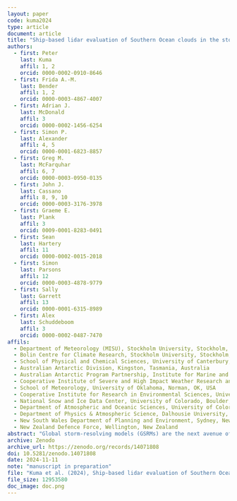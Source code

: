 ```yaml
---
layout: paper
code: kuma2024
type: article
document: article
title: "Ship-based lidar evaluation of Southern Ocean clouds in the storm-resolving general circulation model ICON and the ERA5 and MERRA-2 reanalyses"
authors:
  - first: Peter
    last: Kuma
    affil: 1, 2
    orcid: 0000-0002-0910-8646
  - first: Frida A.-M.
    last: Bender
    affil: 1, 2
    orcid: 0000-0003-4867-4007
  - first: Adrian J.
    last: McDonald
    affil: 3
    orcid: 0000-0002-1456-6254
  - first: Simon P.
    last: Alexander
    affil: 4, 5
    orcid: 0000-0001-6823-8857
  - first: Greg M.
    last: McFarquhar
    affil: 6, 7
    orcid: 0000-0003-0950-0135
  - first: John J.
    last: Cassano
    affil: 8, 9, 10
    orcid: 0000-0003-3176-3978
  - first: Graeme E.
    last: Plank
    affil: 3
    orcid: 0009-0001-8283-0491
  - first: Sean
    last: Hartery
    affil: 11
    orcid: 0000-0002-0015-2018
  - first: Simon
    last: Parsons
    affil: 12
    orcid: 0000-0003-4878-9779
  - first: Sally
    last: Garrett
    affil: 13
    orcid: 0000-0001-6315-8989
  - first: Alex
    last: Schuddeboom
    affil: 3
    orcid: 0000-0002-0487-7470
affils:
  - Department of Meteorology (MISU), Stockholm University, Stockholm, Sweden
  - Bolin Centre for Climate Research, Stockholm University, Stockholm, Sweden
  - School of Physical and Chemical Sciences, University of Canterbury, Christchurch, Aotearoa/New Zealand
  - Australian Antarctic Division, Kingston, Tasmania, Australia
  - Australian Antarctic Program Partnership, Institute for Marine and Antarctic Studies, University of Tasmania, Hobart, Tasmania, Australia
  - Cooperative Institute of Severe and High Impact Weather Research and Operations, University of Oklahoma, Norman, OK, USA
  - School of Meteorology, University of Oklahoma, Norman, OK, USA
  - Cooperative Institute for Research in Environmental Sciences, University of Colorado, Boulder, CO, USA
  - National Snow and Ice Data Center, University of Colorado, Boulder, CO, USA
  - Department of Atmospheric and Oceanic Sciences, University of Colorado, Boulder, CO, USA
  - Department of Physics & Atmospheric Science, Dalhousie University, Halifax, Canada
  - New South Wales Department of Planning and Environment, Sydney, New South Wales, Australia
  - New Zealand Defence Force, Wellington, New Zealand
abstract: "Global storm-resolving models (GSRMs) are the next avenue of climate modelling. Among them is the 5-km Icosahedral Nonhydrostatic Weather and Climate Model (ICON). The high resolution allows for parameterizations of convection and clouds to be avoided. Standard-resolution models have substantial cloud biases over the Southern Ocean (SO), affecting radiation and sea surface temperature. We evaluated SO clouds in ICON and the ERA5 and MERRA-2 reanalyses. The SO is dominated by low clouds, which cannot be observed accurately from space due to overlapping clouds, attenuation, and ground clutter. Instead, we analysed about 2400 days of lidar observations from 31 voyages and a station using a ground-based lidar simulator. ICON and the reanalyses underestimate the total cloud fraction by about 10 and 20%, respectively. ICON and ERA5 overestimate the cloud occurrence peak at about 500 m, potentially explained by their lifting condensation levels being too high. The reanalyses strongly underestimate near-surface clouds or fog. MERRA-2 tends to underestimate cloud occurrence at all heights. Less stable conditions are the most problematic for ICON and the reanalyses. In daily cloud cover, ICON and the reanalyses tend to be about 1 and 2 oktas clearer, respectively. Compared to radiosondes, potential temperature is accurate in the reanalyses, but ICON underestimates stability over the low-latitude SO and too humid in the boundary layer. MERRA-2 is too humid at all heights. SO cloud biases remain a substantial issue in the GSRM, but are an improvement over the lower-resolution reanalyses. Explicitly resolved convection and cloud processes were not enough to address the model cloud biases."
archive: Zenodo
archive_url: https://zenodo.org/records/14071808
doi: 10.5281/zenodo.14071808
date: 2024-11-11
note: "manuscript in preparation"
file: "Kuma et al. (2024), Ship-based lidar evaluation of Southern Ocean clouds in the storm-resolving general circulation model ICON and the ERA5 and MERRA-2 reanalyses (manuscript in preparation 2024-11-11).pdf"
file_size: 12953580
doc_image: doc.png
---
```

